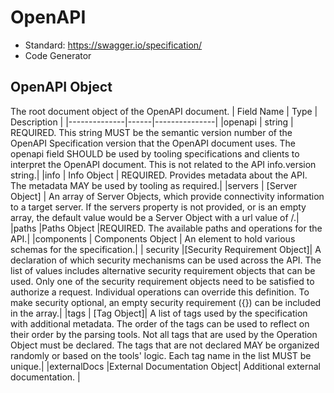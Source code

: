 # OpenAPI
- Standard: https://swagger.io/specification/ 
- Code Generator


## OpenAPI Object
The root document object of the OpenAPI document.
| Field Name	 | Type | 	Description |
|--------------|------|---------------|
|openapi	| string	| REQUIRED. This string MUST be the semantic version number of the OpenAPI Specification version that the OpenAPI document uses. The openapi field SHOULD be used by tooling specifications and clients to interpret the OpenAPI document. This is not related to the API info.version string.|
|info	| Info Object	| REQUIRED. Provides metadata about the API. The metadata MAY be used by tooling as required.|
|servers	| [Server Object]	| An array of Server Objects, which provide connectivity information to a target server. If the servers property is not provided, or is an empty array, the default value would be a Server Object with a url value of /.|
|paths	|Paths Object	|REQUIRED. The available paths and operations for the API.|
|components	| Components Object	| An element to hold various schemas for the specification.|
| security	|[Security Requirement Object]|	A declaration of which security mechanisms can be used across the API. The list of values includes alternative security requirement objects that can be used. Only one of the security requirement objects need to be satisfied to authorize a request. Individual operations can override this definition. To make security optional, an empty security requirement ({}) can be included in the array.|
|tags	| [Tag Object]|	A list of tags used by the specification with additional metadata. The order of the tags can be used to reflect on their order by the parsing tools. Not all tags that are used by the Operation Object must be declared. The tags that are not declared MAY be organized randomly or based on the tools' logic. Each tag name in the list MUST be unique.|
|externalDocs	|External Documentation Object|	Additional external documentation. |
